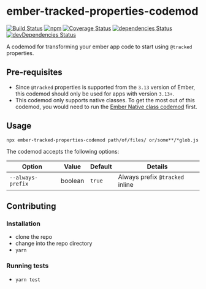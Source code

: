 # ember-tracked-properties-codemod

[![Build Status](https://travis-ci.com/suchitadoshi1987/ember-tracked-properties-codemod.svg?branch=master)](https://travis-ci.com/suchitadoshi1987/ember-tracked-properties-codemod)
[![npm](https://img.shields.io/npm/v/ember-tracked-properties-codemod.svg?label=npm)](https://www.npmjs.com/package/ember-tracked-properties-codemod)
[![Coverage Status](https://coveralls.io/repos/github/ember-codemods/ember-tracked-properties-codemod/badge.svg?branch=master)](https://coveralls.io/github/ember-codemods/ember-tracked-properties-codemod?branch=master)
[![dependencies Status](https://david-dm.org/ember-codemods/ember-tracked-properties-codemod/status.svg)](https://david-dm.org/ember-codemods/ember-tracked-properties-codemod)
[![devDependencies Status](https://david-dm.org/ember-codemods/ember-tracked-properties-codemod/dev-status.svg)](https://david-dm.org/ember-codemods/ember-tracked-properties-codemod?type=dev)

A codemod for transforming your ember app code to start using `@tracked` properties.



## Pre-requisites

- Since `@tracked` properties is supported from the `3.13` version of Ember, this codemod should only be used for apps with version `3.13+`.
- This codemod only supports native classes. To get the most out of this codemod, you would need to run the [Ember Native class codemod](https://github.com/ember-codemods/ember-native-class-codemod) first.

## Usage

```
npx ember-tracked-properties-codemod path/of/files/ or/some**/*glob.js
```
    
The codemod accepts the following options:

|        Option         |  Value  |             Default             |                                                                     Details                                                                      |
| --------------------- | ------- | ------------------------------- | ------------------------------------------------------------------------------------------------------------------------------------------------ |
| `--always-prefix`      | boolean | `true`                          | Always prefix `@tracked` inline                                                                             |

## Contributing

### Installation

* clone the repo
* change into the repo directory
* `yarn`

### Running tests

* `yarn test`

